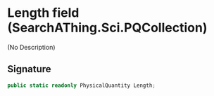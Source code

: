 # Length field (SearchAThing.Sci.PQCollection)
(No Description)

## Signature
```csharp
public static readonly PhysicalQuantity Length;
```
